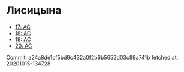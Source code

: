 # Лисицына
- [17: AC](17.md)
- [18: AC](18.md)
- [19: AC](19.md)
- [20: AC](20.md)

Commit: a24a8de1cf5bd9c432a0f2b6b5652d03c89a741b
 fetched at: 20201015-134728
